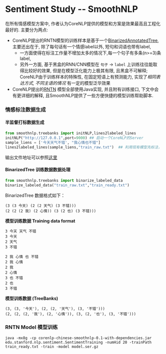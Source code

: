 # Sentiment Study -- SmoothNLP
在所有情感模型方案中, 作者认为CoreNLP提供的模型和方案是效果最高且工程化最好的. 主要分为两点: 
- CoreNLP提出的RNTN模型的训练样本是基于一个[BinarizedAnnotatedTree](https://nlp.stanford.edu/sentiment/treebank.html), 主要还出在于, 
除了每句话有一个情感label以外, 短句和词语也带有label, 
    - 一方面使得在标注工作量不增加太多的情况下,每一个句子有多条(n>=3)条label, 
    - 另外一方面, 基于黑盒的RNN/CNN模型在 `句子` -> `label` 上训练往往能取得比较好的效果, 但是在模型泛化能力上极其有限, 且黑盒不可解释; CoreNLP由于训练样本的特殊性, 在固定短语上有预测能力, 实现了*相同表达方式, 不同主语的情况* 有一定的模型泛华效果
- CoreNLP提出的[RNTN](http://nlp.stanford.edu/~socherr/EMNLP2013_RNTN.pdf) 模型全部使用Java实现, 并且附有训练接口, 下文中会有更详细的解释, 且SmoothNLP提供了一些方便快捷的模型训练帮助脚本. 

### 情感标注数据生成
#### 半监督打标数据生成
```python
from smoothnlp.treebanks import initNLP,lines2labeled_lines
initNLP("http://127.0.0.1",port=9000) ## 启动一个CoreNLP的Server
sample_liens = ['今天天气不错', "我心情也不错"]
lines2labeled_lines(sample_liens,"train_raw.txt")  ## 利用现有模型先标注，并写入到文件
```
输出文件地址可以参照[这里](https://github.com/zhangruinan/SmoothNLP/blob/master/smoothnlp/examples/sample_out.txt)

#### BinarizedTree 训练数据数据处理
```python
from smoothnlp.treebanks import binarize_labeled_data
binarize_labeled_data("train_raw.txt","train_ready.txt")
```
BinarizedTree 数据格式如下：
```text
(3 (3 今天) (2 (2 天气) (3 不错)))
(2 (2 (2 我) (2 心情)) (3 (2 也) (3 不错)))
```

**模型训练数据 Training data format**
```angular2html
3 今天 天气 不错
3 今天
2 天气
3 不错

2 我 心情 也 不错
2 我 心情
2 我
2 心情
3 也 不错
2 也
3 不错
```

**模型训练数据 (TreeBanks)**
```angular2html
(3, (3, '今天'), (2, (2, '天气'), (3, '不错')))
(2, (2, (2, '我'), (2, '心情')), (3, (2, '也'), (3, '不错')))
```

### RNTN Model 模型训练

```shell
java -mx8g -cp corenlp-chinese-smoothnlp-0.1-with-dependencies.jar edu.stanford.nlp.sentiment.SentimentTraining -numHid 20 -trainPath train_ready.txt -train -model model.ser.gz
```